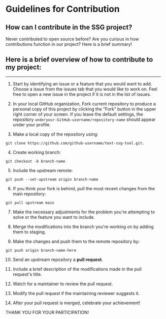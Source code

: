 # Guidelines for Contribution

## How can I contribute in the SSG project?

Never contributed to open source before? Are you curious in how contributions function in our project?
Here is a brief summary!

## **Here is a brief overview of how to contribute to my project:**

---

1. Start by identifying an issue or a feature that you would want to add. Choose a issue from the issues tab that you would like to work on. Feel free to open a new issue in the project if it is not in the list of issues.

2. In your local GitHub organization, Fork current repository to produce a personal copy of this project by clicking the "Fork" button in the upper right corner of your screen. If you leave the default settings, the repository `underyour-GitHub-username/repository-name` should appear under your profile.

3. Make a local copy of the repository using:

```
git clone https://github.com/github-username/text-ssg-tool.git.
```

4. Create working branch:

```
git checkout -b branch-name
```

5. Include the upstream remote:

```
git push --set-upstream origin branch-name
```

6. If you think your fork is behind, pull the most recent changes from the main repository:

```
git pull upstream main
```

7. Make the necessary adjustments for the problem you're attempting to solve or the feature you want to include.

8. Merge the modifications into the branch you're working on by adding them to staging.

9. Make the changes and push them to the remote repository by:

```
git push origin branch-name-here
```

10. Send an upstream repository a **pull request**.

11. Include a brief description of the modifications made in the pull request's title.

12. Watch for a maintainer to review the pull request.

13. Modify the pull request if the maintaining reviewer suggests it.

14. After your pull request is merged, celebrate your achievement!

THANK YOU FOR YOUR PARTICIPATION!
